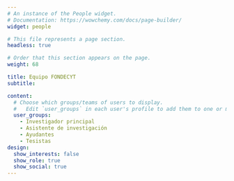 ```yaml
---
# An instance of the People widget.
# Documentation: https://wowchemy.com/docs/page-builder/
widget: people

# This file represents a page section.
headless: true

# Order that this section appears on the page.
weight: 68

title: Equipo FONDECYT
subtitle:

content:
  # Choose which groups/teams of users to display.
  #   Edit `user_groups` in each user's profile to add them to one or more of these groups.
  user_groups:
    - Investigador principal
    - Asistente de investigación
    - Ayudantes
    - Tesistas
design:
  show_interests: false
  show_role: true
  show_social: true
---
```


